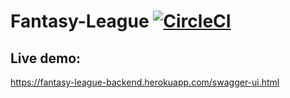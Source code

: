 # Fantasy-League [![CircleCI](https://circleci.com/gh/MichalKaluzinski/Fantasy-League-Backend.svg?style=svg)](https://circleci.com/gh/MichalKaluzinski/Fantasy-League-Backend)
## Live demo:
https://fantasy-league-backend.herokuapp.com/swagger-ui.html
